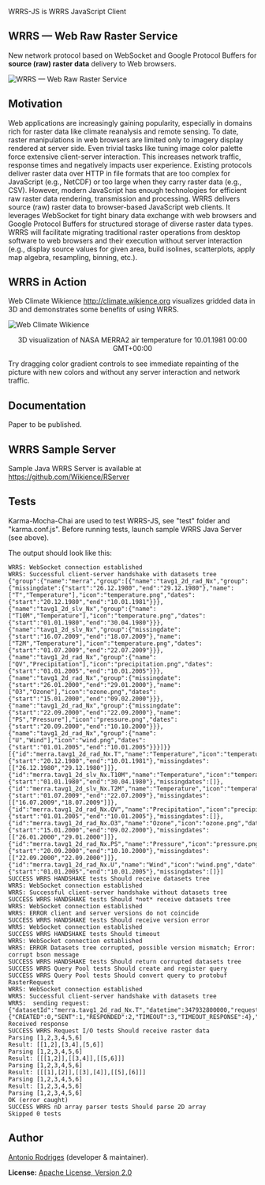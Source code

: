 WRRS-JS is WRRS JavaScript Client

WRRS &mdash; Web Raw Raster Service
-----------------------------------
New network protocol based on WebSocket and Google Protocol Buffers for **source (raw) raster data** delivery to Web browsers.

![WRRS &mdash; Web Raw Raster Service](http://www.wikience.org/wrrs/WRRS.png)


Motivation
----------
Web applications are increasingly gaining popularity, especially in domains rich for raster data like climate reanalysis and remote sensing. To date, raster manipulations in web browsers are limited only to imagery display rendered at server side. Even trivial tasks like tuning image color palette force extensive client-server interaction. This increases network traffic, response times and negatively impacts user experience. Existing protocols deliver raster data over HTTP in file formats that are too complex for JavaScript (e.g., NetCDF) or too large when they carry raster data (e.g., CSV). However, modern JavaScript has enough technologies for efficient raw raster data rendering, transmission and processing. WRRS delivers source (raw) raster data to browser-based JavaScript web clients. It leverages WebSocket for tight binary data exchange with web browsers and Google Protocol Buffers for structured storage of diverse raster data types. WRRS will facilitate migrating traditional raster operations from desktop software to web browsers and their execution without server interaction (e.g., display source values for given area, build isolines, scatterplots, apply map algebra, resampling, binning, etc.).
 
WRRS in Action
--------------

Web Climate Wikience http://climate.wikience.org visualizes gridded data in 3D and demonstrates some benefits of using WRRS.

![Web Climate Wikience](http://www.wikience.org/wrrs/Figure9.png)
<p align="center">3D visualization of NASA MERRA2 air temperature for 10.01.1981 00:00 GMT+00:00</p>

Try dragging color gradient controls to see immediate repainting of the picture with new colors and without any server interaction and network traffic.

Documentation
-------------
Paper to be published. 

WRRS Sample Server
------------------
Sample Java WRRS Server is available at https://github.com/Wikience/RServer

Tests
-----
Karma-Mocha-Chai are used to test WRRS-JS, see "test" folder and "karma.conf.js".
Before running tests, launch sample WRRS Java Server (see above).

The output should look like this:

```
WRRS: WebSocket connection established
WRRS: Successful client-server handshake with datasets tree
{"group":{"name":"merra","group":[{"name":"tavg1_2d_rad_Nx","group":{"missingdate":{"start":"26.12.1980","end":"29.12.1980"},"name":["T","Temperature"],"icon":"temperature.png","dates":{"start":"20.12.1980","end":"10.01.1981"}}},{"name":"tavg1_2d_slv_Nx","group":{"name":["T10M","Temperature"],"icon":"temperature.png","dates":{"start":"01.01.1980","end":"30.04.1980"}}},{"name":"tavg1_2d_slv_Nx","group":{"missingdate":{"start":"16.07.2009","end":"18.07.2009"},"name":["T2M","Temperature"],"icon":"temperature.png","dates":{"start":"01.07.2009","end":"22.07.2009"}}},{"name":"tavg1_2d_rad_Nx","group":{"name":["QV","Precipitation"],"icon":"precipitation.png","dates":{"start":"01.01.2005","end":"10.01.2005"}}},{"name":"tavg1_2d_rad_Nx","group":{"missingdate":{"start":"26.01.2000","end":"29.01.2000"},"name":["O3","Ozone"],"icon":"ozone.png","dates":{"start":"15.01.2000","end":"09.02.2000"}}},{"name":"tavg1_2d_rad_Nx","group":{"missingdate":{"start":"22.09.2000","end":"22.09.2000"},"name":["PS","Pressure"],"icon":"pressure.png","dates":{"start":"20.09.2000","end":"10.10.2000"}}},{"name":"tavg1_2d_rad_Nx","group":{"name":["U","Wind"],"icon":"wind.png","dates":{"start":"01.01.2005","end":"10.01.2005"}}}]}}
[{"id":"merra.tavg1_2d_rad_Nx.T","name":"Temperature","icon":"temperature.png","date":{"start":"20.12.1980","end":"10.01.1981"},"missingdates":[["26.12.1980","29.12.1980"]]},{"id":"merra.tavg1_2d_slv_Nx.T10M","name":"Temperature","icon":"temperature.png","date":{"start":"01.01.1980","end":"30.04.1980"},"missingdates":[]},{"id":"merra.tavg1_2d_slv_Nx.T2M","name":"Temperature","icon":"temperature.png","date":{"start":"01.07.2009","end":"22.07.2009"},"missingdates":[["16.07.2009","18.07.2009"]]},{"id":"merra.tavg1_2d_rad_Nx.QV","name":"Precipitation","icon":"precipitation.png","date":{"start":"01.01.2005","end":"10.01.2005"},"missingdates":[]},{"id":"merra.tavg1_2d_rad_Nx.O3","name":"Ozone","icon":"ozone.png","date":{"start":"15.01.2000","end":"09.02.2000"},"missingdates":[["26.01.2000","29.01.2000"]]},{"id":"merra.tavg1_2d_rad_Nx.PS","name":"Pressure","icon":"pressure.png","date":{"start":"20.09.2000","end":"10.10.2000"},"missingdates":[["22.09.2000","22.09.2000"]]},{"id":"merra.tavg1_2d_rad_Nx.U","name":"Wind","icon":"wind.png","date":{"start":"01.01.2005","end":"10.01.2005"},"missingdates":[]}]
SUCCESS WRRS HANDSHAKE tests Should receive datasets tree
WRRS: WebSocket connection established
WRRS: Successful client-server handshake without datasets tree
SUCCESS WRRS HANDSHAKE tests Should *not* receive datasets tree
WRRS: WebSocket connection established
WRRS: ERROR client and server versions do not coincide
SUCCESS WRRS HANDSHAKE tests Should receive version error
WRRS: WebSocket connection established
SUCCESS WRRS HANDSHAKE tests Should timeout
WRRS: WebSocket connection established
WRRS: ERROR Datasets tree corrupted, possible version mismatch; Error: corrupt bson message
SUCCESS WRRS HANDSHAKE tests Should return corrupted datasets tree
SUCCESS WRRS Query Pool tests Should create and register query
SUCCESS WRRS Query Pool tests Should convert query to protobuf RasterRequest
WRRS: WebSocket connection established
WRRS: Successful client-server handshake with datasets tree
WRRS:  sending request: {"datasetId":"merra.tavg1_2d_rad_Nx.T","datetime":347932800000,"requestId":1,"STATES":{"CREATED":0,"SENT":1,"RESPONDED":2,"TIMEOUT":3,"TIMEOUT_RESPONSE":4},"STATE":0}
Received response
SUCCESS WRRS Request I/O tests Should receive raster data
Parsing [1,2,3,4,5,6]
Result: [[1,2],[3,4],[5,6]]
Parsing [1,2,3,4,5,6]
Result: [[[1,2]],[[3,4]],[[5,6]]]
Parsing [1,2,3,4,5,6]
Result: [[[1],[2]],[[3],[4]],[[5],[6]]]
Parsing [1,2,3,4,5,6]
Result: [1,2,3,4,5,6]
Parsing [1,2,3,4,5,6]
OK (error caught)
SUCCESS WRRS nD array parser tests Should parse 2D array
Skipped 0 tests
```

Author
------
[Antonio Rodriges](http://www.wikience.org/rodriges/) (developer & maintainer).

**License:** [Apache License, Version 2.0](http://www.apache.org/licenses/LICENSE-2.0.html)